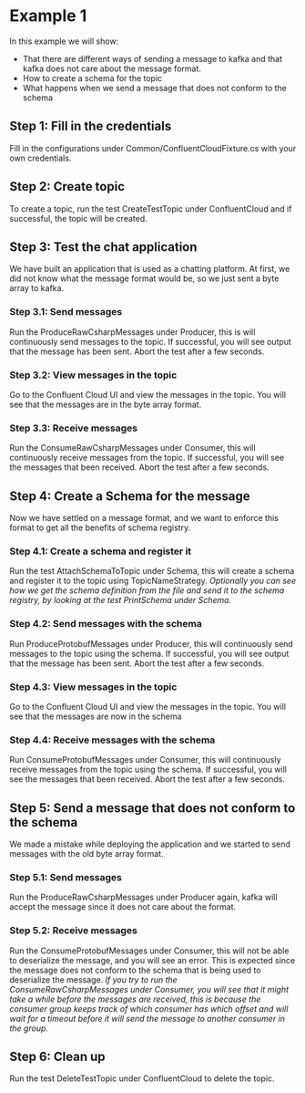 # Example 1

In this example we will show:

* That there are different ways of sending a message to kafka
  and that kafka does not care about the message format.
* How to create a schema for the topic
* What happens when we send a message that does not conform to the schema

## Step 1: Fill in the credentials

Fill in the configurations under Common/ConfluentCloudFixture.cs with your own credentials.

## Step 2: Create topic

To create a topic, run the test CreateTestTopic under ConfluentCloud and if successful, the topic will be created.

## Step 3: Test the chat application

We have built an application that is used as a chatting platform. At first, we did not know what the message format
would be, so we just sent a byte array to kafka.

### Step 3.1: Send messages

Run the ProduceRawCsharpMessages under Producer, this is will continuously send messages to the topic.
If successful, you will see output that the message has been sent.
Abort the test after a few seconds.

### Step 3.2: View messages in the topic

Go to the Confluent Cloud UI and view the messages in the topic. You will see that the messages are in the byte array
format.

### Step 3.3: Receive messages

Run the ConsumeRawCsharpMessages under Consumer, this will continuously receive messages from the topic.
If successful, you will see the messages that been received.
Abort the test after a few seconds.

## Step 4: Create a Schema for the message

Now we have settled on a message format, and we want to enforce this format to get all the benefits of schema registry.

### Step 4.1: Create a schema and register it

Run the test AttachSchemaToTopic under Schema, this will create a schema and register it to the topic using
TopicNameStrategy.
_Optionally you can see how we get the schema definition from the file and send it to the schema registry, by looking at
the test PrintSchema under Schema._

### Step 4.2: Send messages with the schema

Run ProduceProtobufMessages under Producer, this will continuously send messages to the topic using the schema.
If successful, you will see output that the message has been sent.
Abort the test after a few seconds.

### Step 4.3: View messages in the topic

Go to the Confluent Cloud UI and view the messages in the topic. You will see that the messages are now in the schema

### Step 4.4: Receive messages with the schema

Run ConsumeProtobufMessages under Consumer, this will continuously receive messages from the topic using the schema.
If successful, you will see the messages that been received.
Abort the test after a few seconds.

## Step 5: Send a message that does not conform to the schema

We made a mistake while deploying the application and we started to send messages with the old byte array format.

### Step 5.1: Send messages

Run the ProduceRawCsharpMessages under Producer again, kafka will accept the message since it does not care about the
format.

### Step 5.2: Receive messages

Run the ConsumeProtobufMessages under Consumer, this will not be able to deserialize the message, and you will see an
error.
This is expected since the message does not conform to the schema that is being used to deserialize the message.
_If you try to run the ConsumeRawCsharpMessages under Consumer, you will see that it might take a while before the
messages are received, this is because the consumer group keeps track of which consumer has which offset and will wait
for a timeout before it will send the message to another consumer in the group._

## Step 6: Clean up

Run the test DeleteTestTopic under ConfluentCloud to delete the topic.

